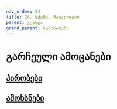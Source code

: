 ```yaml
---
nav_order: 24
title: 24. სქემა. მაგალითები
parent: გვანცა
grand_parent: სემინარები
---
```


# გარჩეული ამოცანები
## [პირობები](https://github.com/freeuni-paradigms/freeuni-paradigms.github.io/blob/master/exercises/scheme_examples/Exercises.md)
## [ამოხსნები](https://github.com/freeuni-paradigms/freeuni-paradigms.github.io/blob/master/exercises/scheme_examples/Solutions.scm)